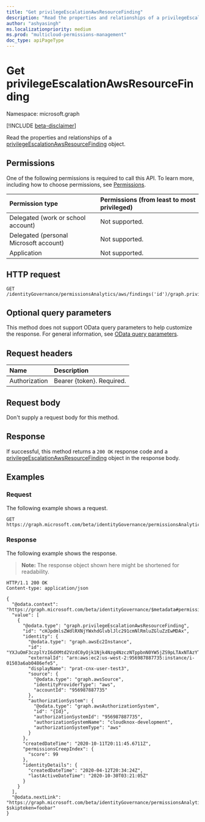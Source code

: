 ```yaml
---
title: "Get privilegeEscalationAwsResourceFinding"
description: "Read the properties and relationships of a privilegeEscalationAwsResourceFinding object."
author: "ashyasingh"
ms.localizationpriority: medium
ms.prod: "multicloud-permissions-management"
doc_type: apiPageType
---
```


# Get privilegeEscalationAwsResourceFinding
Namespace: microsoft.graph

[!INCLUDE [beta-disclaimer](../../includes/beta-disclaimer.md)]

Read the properties and relationships of a [privilegeEscalationAwsResourceFinding](../resources/privilegeescalationawsresourcefinding.md) object.

## Permissions
One of the following permissions is required to call this API. To learn more, including how to choose permissions, see [Permissions](/graph/permissions-reference).

|Permission type|Permissions (from least to most privileged)|
|:---|:---|
|Delegated (work or school account)|Not supported.|
|Delegated (personal Microsoft account)|Not supported.|
|Application|Not supported.|

## HTTP request

<!-- {
  "blockType": "ignored"
}
-->
``` http
GET /identityGovernance/permissionsAnalytics/aws/findings('id')/graph.privilegeEscalationAwsResourceFinding
```

## Optional query parameters
This method does not support OData query parameters to help customize the response. For general information, see [OData query parameters](/graph/query-parameters).

## Request headers
|Name|Description|
|:---|:---|
|Authorization|Bearer {token}. Required.|

## Request body
Don't supply a request body for this method.

## Response

If successful, this method returns a `200 OK` response code and a [privilegeEscalationAwsResourceFinding](../resources/privilegeescalationawsresourcefinding.md) object in the response body.

## Examples

### Request
The following example shows a request.
<!-- {
  "blockType": "request",
  "name": "get_privilegeescalationawsresourcefinding"
}
-->
``` http
GET https://graph.microsoft.com/beta/identityGovernance/permissionsAnalytics/aws/findings/cHJpdmlsZWdlRXNjYWxhdGlvblJlc291cmNlRmluZGluZzEwMDAx/graph.privilegeEscalationAwsResourceFinding
```


### Response
The following example shows the response.
>**Note:** The response object shown here might be shortened for readability.
<!-- {
  "blockType": "response",
  "truncated": true,
  "@odata.type": "microsoft.graph.privilegeEscalationAwsResourceFinding"
}
-->
``` http
HTTP/1.1 200 OK
Content-type: application/json

{
  "@odata.context": "https://graph.microsoft.com/beta/identityGovernance/$metadata#permissionsAnalytics/aws/findings/graph.privilegeEscalationAwsResourceFinding",
  "value": [
    {
      "@odata.type": "graph.privilegeEscalationAwsResourceFinding",
      "id": "cHJpdmlsZWdlRXNjYWxhdGlvblJlc291cmNlRmluZGluZzEwMDAx",
      "identity": {
        "@odata.type": "graph.awsEc2Instance",
        "id": "YXJuOmF3czplYzI6dXMtd2VzdC0yOjk1Njk4Nzg4NzczNTppbnN0YW5jZS9pLTAxNTAzYTZhYjA0ODZlZmU1",
        "externalId": "arn:aws:ec2:us-west-2:956987887735:instance/i-01503a6ab0486efe5",
        "displayName": "prat-cnx-user-test3",
        "source": {
          "@odata.type": "graph.awsSource",
          "identityProviderType": "aws",
          "accountId": "956987887735"
        },
        "authorizationSystem": {
          "@odata.type": "graph.awsAuthorizationSystem",
          "id": "{Id}",
          "authorizationSystemId": "956987887735",
          "authorizationSystemName": "cloudknox-development",
          "authorizationSystemType": "aws"
        }
      },
      "createdDateTime": "2020-10-11T20:11:45.6711Z",
      "permissionsCreepIndex": {
        "score": 99
      },
      "identityDetails": {
        "createdDateTime": "2020-04-12T20:34:24Z",
        "lastActiveDateTime": "2020-10-30T03:21:05Z"
      }
    }
  ],
  "@odata.nextLink": "https://graph.microsoft.com/beta/identityGovernance/permissionsAnalytics/aws/findings/graph.privilegeEscalationAwsResourceFinding?$skiptoken=foobar"
}
```

